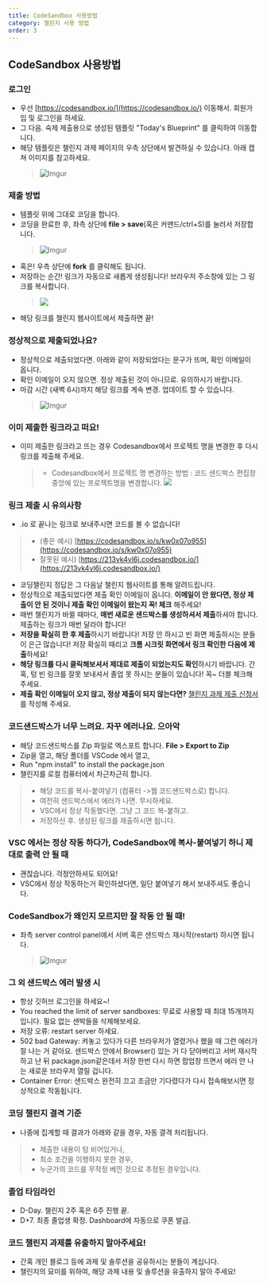```yaml
---
title: CodeSandbox 사용방법
category: 챌린지 사용 방법
order: 3
---
```


## CodeSandbox 사용방법

### 로그인

- 우선 [https://codesandbox.io/](https://codesandbox.io/) 이동해서. 회원가입 및 로그인을 하세요. 
- 그 다음. 숙제 제출용으로 생성된 템플릿 "Today's Blueprint" 를 클릭하여 이동합니다. 
- 해당 템플릿은 챌린지 과제 페이지의 우측 상단에서 발견하실 수 있습니다. 아래 캡쳐 이미지를 참고하세요.
  > ![Imgur](https://i.ibb.co/QXGfK9H/o06t6SJ.png)

### 제출 방법

- 템플릿 위에 그대로 코딩을 합니다.
- 코딩을 완료한 후, 좌측 상단에 **file > save**(혹은 커맨드/ctrl+S)를 눌러서 저장합니다.
  > ![Imgur](https://i.ibb.co/NYXJwYs/0.png)
- 혹은! 우측 상단에 **fork** 를 클릭해도 됩니다.
- 저장하는 순간! 링크가 자동으로 새롭게 생성됩니다! 브라우저 주소창에 있는 그 링크를 복사합니다.
  > ![](https://i.ibb.co/KVhPV03/Screen-Shot-2021-07-01-at-4-17-41-PM.png)
- 해당 링크를 챌린지 웹사이트에서 제출하면 끝!

### 정상적으로 제출되었나요?

- 정상적으로 제출되었다면. 아래와 같이 저장되었다는 문구가 뜨며, 확인 이메일이 옵니다.
- 확인 이메일이 오지 않으면. 정상 제출된 것이 아니므로. 유의하시기 바랍니다.
- 마감 시간 (새벽 6시)까지 해당 링크를 계속 변경. 업데이트 할 수 있습니다.
  > ![Imgur](https://i.ibb.co/LPD4Qhb/fHxZSau.png)

### 이미 제출한 링크라고 떠요!
- 이미 제출한 링크라고 뜨는 경우 Codesandbox에서 프로젝트 명을 변경한 후 다시 링크를 제출해 주세요.
  > - Codesandbox에서 프로젝트 명 변경하는 방법 : 코드 샌드박스 편집창 중앙에 있는 프로젝트명을 변경합니다.
  >   ![](https://i.ibb.co/30309vx/Group-22.png)

### 링크 제출 시 유의사항

- .io 로 끝나는 링크로 보내주시면 코드를 볼 수 없습니다!
> - (좋은 예시) [https://codesandbox.io/s/kw0x07o955](https://codesandbox.io/s/kw0x07o955)
> - 잘못된 예시) [https://213vk4vl6j.codesandbox.io/](https://213vk4vl6j.codesandbox.io/)
- 코딩챌린지 정답은 그 다음날 챌린지 웹사이트를 통해 알려드립니다.
- 정상적으로 제출되었다면 제출 확인 이메일이 옵니다. **이메일이 안 왔다면, 정상 제출이 안 된 것이니 제출 확인 이메일이 왔는지 꼭! 체크** 해주세요!
- 매번 챌린지가 바뀔 때마다, **매번 새로운 샌드박스를 생성하셔서 제출**하셔야 합니다. 제출하는 링크가 매번 달라야 합니다!
- **저장을 확실히 한 후 제출**하시기 바랍니다! 저장 안 하시고 빈 화면 제출하시는 분들이 은근 많습니다! 저장 확실히 때리고 **크롬 시크릿 화면에서 링크 확인한 다음에 제출**하세요!
- **해당 링크를 다시 클릭해보셔서 제대로 제출이 되었는지도 확인**하시기 바랍니다. 간혹, 텅 빈 링크를 잘못 보내셔서 졸업 못 하시는 분들이 있습니다! 꼭~ 더블 체크해 주세요.
- **제출 확인 이메일이 오지 않고, 정상 제출이 되지 않는다면?** [챌린지 과제 제출 신청서](https://forms.gle/2MgMKGyJXFWZKbAY9)를 작성해 주세요.

### 코드샌드박스가 너무 느려요. 자꾸 에러나요. 으아악

- 해당 코드샌드박스를 Zip 파일로 엑스포트 합니다. **File > Export to Zip**
- Zip을 열고, 해당 폴더를 VSCode 에서 열고,
- Run "npm install" to install the package.json
- 챌린지를 로컬 컴퓨터에서 차근차근히 합니다.
> - 해당 코드를 복사-붙여넣기 (컴퓨터 ->웹 코드샌드박스로) 합니다.
> - 여전히 샌드박스에서 에러가 나면. 무시하세요.
> - VSC에서 정상 작동했다면. 그냥 그 코드 복-붙하고.
> - 저장하신 후. 생성된 링크를 제출하시면 됩니다.

### VSC 에서는 정상 작동 하다가, CodeSandbox에 복사-붙여넣기 하니 제대로 출력 안 될 때

- 괜찮습니다. 걱정안하셔도 되어요!
- VSC에서 정상 작동하는거 확인하셨다면, 일단 붙여넣기 해서 보내주셔도 좋습니다.

### CodeSandbox가 왜인지 모르지만 잘 작동 안 될 때!

- 좌측 server control panel에서 서버 혹은 샌드박스 재시작(restart) 하시면 됩니다.
  > ![Imgur](https://i.ibb.co/rMjZStz/111.png)

### 그 외 샌드박스 에러 발생 시

- 항상 깃허브 로그인을 하세요~!
- You reached the limit of server sandboxes: 무료로 사용할 때 최대 15개까지입니다. 필요 없는 샌박들을 삭제해보세요.
- 저장 오류: restart server 하세요.
- 502 bad Gateway: 켜놓고 있다가 다른 브라우저가 열렸거나 했을 때 그런 에러가 잘 나는 거 같아요. 샌드박스 안에서 Browser() 있는 거 다 닫아버리고 서버 재시작하고 난 뒤 package.json같은데서 저장 한번 다시 하면 팝업창 뜨면서 에러 안 나는 새로운 브라우저 열릴 겁니다.
- Container Error: 샌드박스 완전히 끄고 조금만 기다렸다가 다시 접속해보시면 정상적으로 작동됩니다.

### 코딩 챌린지 결격 기준

- 나중에 집계할 때 결과가 아래와 같을 경우, 자동 결격 처리됩니다.
> - 제출한 내용이 텅 비어있거나,
> - 최소 조건을 이행하지 못한 경우,
> - 누군가의 코드를 무작정 베낀 것으로 추정된 경우입니다.

### 졸업 타임라인

- D-Day. 챌린지 2주 혹은 6주 진행 끝.
- D+7. 최종 졸업생 확정. Dashboard에 자동으로 쿠폰 발급.

### 코드 챌린지 과제를 유출하지 말아주세요!

- 간혹 개인 블로그 등에 과제 및 솔루션을 공유하시는 분들이 계십니다.
- 챌린지의 묘미를 위하여, 해당 과제 내용 및 솔루션을 유출하지 말아 주세요!
